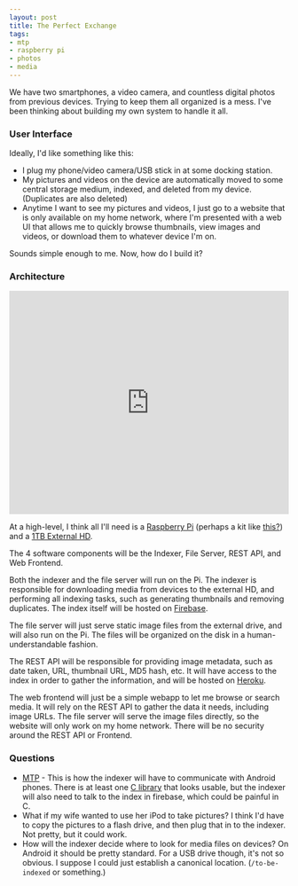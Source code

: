 ```yaml
---
layout: post
title: The Perfect Exchange
tags:
- mtp
- raspberry pi
- photos
- media
---
```


We have two smartphones, a video camera, and countless digital photos from previous devices. Trying to keep them all organized is a mess. I've been thinking about building my own system to handle it all. 

<!--more-->

### User Interface

Ideally, I'd like something like this:

* I plug my phone/video camera/USB stick in at some docking station.
* My pictures and videos on the device are automatically moved to some central storage medium, indexed, and deleted from my device. (Duplicates are also deleted)
* Anytime I want to see my pictures and videos, I just go to a website that is only available on my home network, where I'm presented with a web UI that allows me to quickly browse thumbnails, view images and videos, or download them to whatever device I'm on.

Sounds simple enough to me. Now, how do I build it?

### Architecture

<iframe frameborder="0" style="width:100%;height:403px" src="https://www.draw.io/?chrome=0&gapi=0#DAtlas.html"></iframe>

At a high-level, I think all I'll need is a [Raspberry Pi][3] (perhaps a kit like [this?][5]) and a [1TB External HD][4]. 

The 4 software components will be the Indexer, File Server, REST API, and Web Frontend. 

Both the indexer and the file server will run on the Pi. The indexer is responsible for downloading media from devices to the external HD, and performing all indexing tasks, such as generating thumbnails and removing duplicates. The index itself will be hosted on [Firebase][6].

The file server will just serve static image files from the external drive, and will also run on the Pi. The files will be organized on the disk in a human-understandable fashion.

The REST API will be responsible for providing image metadata, such as date taken, URL, thumbnail URL, MD5 hash, etc. It will have access to the index in order to gather the information, and will be hosted on [Heroku][9].

The web frontend will just be a simple webapp to let me browse or search media. It will rely on the REST API to gather the data it needs, including image URLs. The file server will serve the image files directly, so the website will only work on my home network. There will be no security around the REST API or Frontend. 

### Questions

* [MTP][1] - This is how the indexer will have to communicate with Android phones. There is at least one [C library][2] that looks usable, but the indexer will also need to talk to the index in firebase, which could be painful in C. 
* What if my wife wanted to use her iPod to take pictures? I think I'd have to copy the pictures to a flash drive, and then plug that in to the indexer. Not pretty, but it could work. 
* How will the indexer decide where to look for media files on devices? On Android it should be pretty standard. For a USB drive though, it's not so obvious. I suppose I could just establish a canonical location. (`/to-be-indexed` or something.)

[1]: https://en.wikipedia.org/wiki/Media_Transfer_Protocol
[2]: http://libmtp.sourceforge.net/
[3]: https://www.raspberrypi.org/
[4]: http://www.amazon.com/Passport-Ultra-Portable-External-Drive/dp/B00E83X9P8/ref=sr_1_1?s=pc&ie=UTF8&qid=1435546761&sr=1-1&keywords=1tb+external+hard+drive&pebp=1435546794068&perid=09HNFGVYDR414B55APWF
[5]: http://www.amazon.com/Raspberry-Model-Starter-Case--Power-Supply/dp/B00TFV5QTA/ref=sr_1_8?s=pc&ie=UTF8&qid=1435546771&sr=1-8&keywords=raspberry+pi+2&pebp=1435546880173&perid=059SK3S7APTMNQ6YSJRA
[6]: https://www.firebase.com/
[7]: http://redis.io/
[8]: http://rethinkdb.com/
[9]: https://www.heroku.com/
